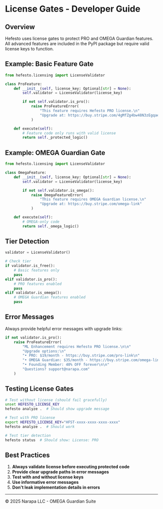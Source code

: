 # License Gates - Developer Guide

## Overview

Hefesto uses license gates to protect PRO and OMEGA Guardian features.
All advanced features are included in the PyPI package but require
valid license keys to function.

## Example: Basic Feature Gate
```python
from hefesto.licensing import LicenseValidator

class ProFeature:
    def __init__(self, license_key: Optional[str] = None):
        self.validator = LicenseValidator(license_key)

        if not self.validator.is_pro():
            raise ProFeatureError(
                "This feature requires Hefesto PRO license.\n"
                "Upgrade at: https://buy.stripe.com/4gMfZg4bw48N3zEgqaeAg0a"
            )

    def execute(self):
        # Feature code only runs with valid license
        return self._protected_logic()
```

## Example: OMEGA Guardian Gate
```python
from hefesto.licensing import LicenseValidator

class OmegaFeature:
    def __init__(self, license_key: Optional[str] = None):
        self.validator = LicenseValidator(license_key)

        if not self.validator.is_omega():
            raise OmegaFeatureError(
                "This feature requires OMEGA Guardian license.\n"
                "Upgrade at: https://buy.stripe.com/omega-link"
            )

    def execute(self):
        # OMEGA-only code
        return self._omega_logic()
```

## Tier Detection
```python
validator = LicenseValidator()

# Check tier
if validator.is_free():
    # Basic features only
    pass
elif validator.is_pro():
    # PRO features enabled
    pass
elif validator.is_omega():
    # OMEGA Guardian features enabled
    pass
```

## Error Messages

Always provide helpful error messages with upgrade links:
```python
if not validator.is_pro():
    raise ProFeatureError(
        "ML Enhancement requires Hefesto PRO license.\n\n"
        "Upgrade options:\n"
        "• PRO: $19/month - https://buy.stripe.com/pro-link\n"
        "• OMEGA Guardian: $35/month - https://buy.stripe.com/omega-link\n"
        "• Founding Member: 40% OFF forever\n\n"
        "Questions? support@narapa.com"
    )
```

## Testing License Gates
```bash
# Test without license (should fail gracefully)
unset HEFESTO_LICENSE_KEY
hefesto analyze .  # Should show upgrade message

# Test with PRO license
export HEFESTO_LICENSE_KEY="HFST-xxxx-xxxx-xxxx-xxxx"
hefesto analyze .  # Should work

# Test tier detection
hefesto status  # Should show: License: PRO
```

## Best Practices

1. **Always validate license before executing protected code**
2. **Provide clear upgrade paths in error messages**
3. **Test with and without license keys**
4. **Use informative error messages**
5. **Don't leak implementation details in errors**

---

© 2025 Narapa LLC - OMEGA Guardian Suite
